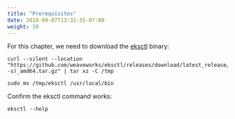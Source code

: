 ```yaml
---
title: "Prerequisites"
date: 2018-08-07T13:31:55-07:00
weight: 10
---
```


For this chapter, we need to download the [eksctl](https://eksctl.io/) binary:
```
curl --silent --location "https://github.com/weaveworks/eksctl/releases/download/latest_release/eksctl_$(uname -s)_amd64.tar.gz" | tar xz -C /tmp

sudo mv /tmp/eksctl /usr/local/bin
```

Confirm the eksctl command works:
```
eksctl --help
```
